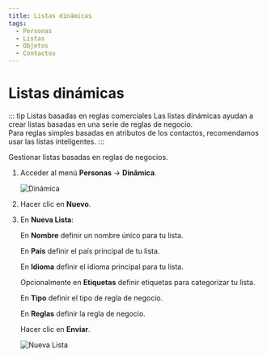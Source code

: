 ```yaml
---
title: Listas dinámicas
tags:
  - Personas
  - Listas
  - Objetos
  - Contactos
---
```


# Listas dinámicas

::: tip Listas basadas en reglas comerciales
Las listas dinámicas ayudan a crear listas basadas en una serie de reglas de negocio.<br>
Para reglas simples basadas en atributos de los contactos, recomendamos usar las listas inteligentes.
:::

Gestionar listas basadas en reglas de negocios.

1. Acceder al menú **Personas** -> **Dinâmica**.

   ![Dinámica](https://cdn.phishx.io/phishx-docs/images/phishx_lists_dynamic_01.webp)

2. Hacer clic en **Nuevo**.

3. En **Nueva Lista**:

   En **Nombre** definir un nombre único para tu lista.

   En **País** definir el país principal de tu lista.

   En **Idioma** definir el idioma principal para tu lista.

   Opcionalmente en **Etiquetas** definir etiquetas para categorizar tu lista.

   En **Tipo** definir el tipo de regla de negocio.

   En **Reglas** definir la regla de negocio.

   Hacer clic en **Enviar**.

   ![Nueva Lista](https://cdn.phishx.io/phishx-docs/images/phishx_lists_dynamic_02.webp)
